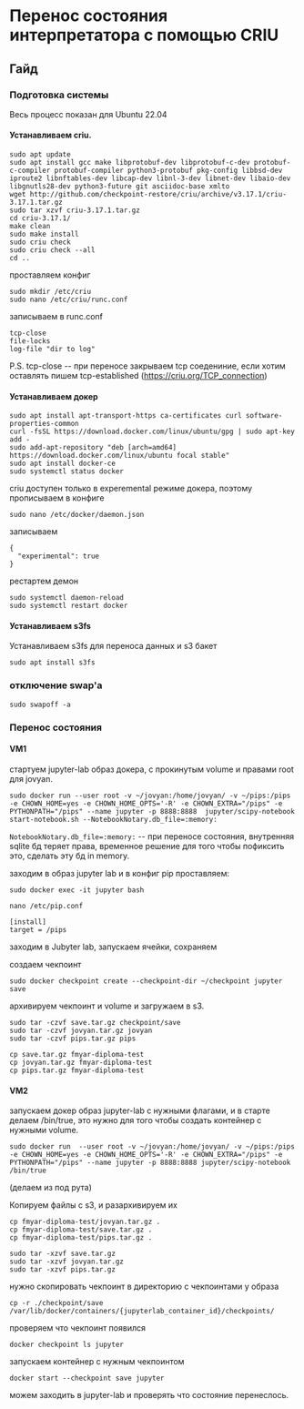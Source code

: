 # Перенос состояния интерпретатора с помощью CRIU

## Гайд

### Подготовка системы

Весь процесс показан для Ubuntu 22.04

#### Устанавливаем criu.
```shell
sudo apt update
sudo apt install gcc make libprotobuf-dev libprotobuf-c-dev protobuf-c-compiler protobuf-compiler python3-protobuf pkg-config libbsd-dev iproute2 libnftables-dev libcap-dev libnl-3-dev libnet-dev libaio-dev libgnutls28-dev python3-future git asciidoc-base xmlto
wget http://github.com/checkpoint-restore/criu/archive/v3.17.1/criu-3.17.1.tar.gz
sudo tar xzvf criu-3.17.1.tar.gz 
cd criu-3.17.1/
make clean
sudo make install
sudo criu check
sudo criu check --all
cd ..
```
проставляем конфиг
```shell
sudo mkdir /etc/criu
sudo nano /etc/criu/runc.conf
```

записываем в runc.conf

```
tcp-close
file-locks
log-file "dir to log"
```

P.S. tcp-close -- при переносе закрываем tcp соедениние, если хотим оставлять пишем tcp-established (https://criu.org/TCP_connection)

#### Устанавливаем докер

```shell
sudo apt install apt-transport-https ca-certificates curl software-properties-common
curl -fsSL https://download.docker.com/linux/ubuntu/gpg | sudo apt-key add -
sudo add-apt-repository "deb [arch=amd64] https://download.docker.com/linux/ubuntu focal stable"
sudo apt install docker-ce
sudo systemctl status docker
```

criu доступен только в experemental режиме докера, поэтому прописываем в конфиге

```shell
sudo nano /etc/docker/daemon.json
```
записываем
```
{
  "experimental": true
}
```
рестартем демон
```
sudo systemctl daemon-reload
sudo systemctl restart docker
```

#### Устанавливаем s3fs

Устанавливаем s3fs для переноса данных и s3 бакет

```shell
sudo apt install s3fs
```

### отключение swap'a

```
sudo swapoff -a 
```

### Перенос состояния

#### VM1

стартуем jupyter-lab образ докера, с прокинутым volume и правами root для jovyan. 

```shell
sudo docker run --user root -v ~/jovyan:/home/jovyan/ -v ~/pips:/pips -e CHOWN_HOME=yes -e CHOWN_HOME_OPTS='-R' -e CHOWN_EXTRA="/pips" -e PYTHONPATH="/pips" --name jupyter -p 8888:8888  jupyter/scipy-notebook start-notebook.sh --NotebookNotary.db_file=:memory:
```

`NotebookNotary.db_file=:memory:` -- при переносе состояния, внутренняя sqlite бд теряет права, временное решение для того чтобы пофиксить это, сделать эту бд in memory.

заходим в образ jupyter lab и в конфиг pip проставляем:

```shell
sudo docker exec -it jupyter bash
```

```shell
nano /etc/pip.conf
```

```
[install]
target = /pips
```

заходим в Jubyter lab, запускаем ячейки, сохраняем

создаем чекпоинт

```shell
sudo docker checkpoint create --checkpoint-dir ~/checkpoint jupyter save
```

архивируем чекпоинт и volume и загружаем в s3.

```shell
sudo tar -czvf save.tar.gz checkpoint/save
sudo tar -czvf jovyan.tar.gz jovyan
sudo tar -czvf pips.tar.gz pips

cp save.tar.gz fmyar-diploma-test
cp jovyan.tar.gz fmyar-diploma-test
cp pips.tar.gz fmyar-diploma-test
```

#### VM2

запускаем докер образ jupyter-lab с нужными флагами, и в старте делаем /bin/true, это нужно для того чтобы создать контейнер с нужными volume.

```shell
sudo docker run  --user root -v ~/jovyan:/home/jovyan/ -v ~/pips:/pips -e CHOWN_HOME=yes -e CHOWN_HOME_OPTS='-R' -e CHOWN_EXTRA="/pips" -e PYTHONPATH="/pips" --name jupyter -p 8888:8888 jupyter/scipy-notebook /bin/true
```

(делаем из под рута)

Копируем файлы с s3, и разархивируем их

```shell
cp fmyar-diploma-test/jovyan.tar.gz .
cp fmyar-diploma-test/save.tar.gz .
cp fmyar-diploma-test/pips.tar.gz .

sudo tar -xzvf save.tar.gz 
sudo tar -xzvf jovyan.tar.gz 
sudo tar -xzvf pips.tar.gz
```

нужно скопировать чекпоинт в директорию с чекпоинтами у образа

```shell
cp -r ./checkpoint/save /var/lib/docker/containers/{jupyterlab_container_id}/checkpoints/
```

проверяем что чекпоинт появился

```shell
docker checkpoint ls jupyter
```

запускаем контейнер с нужным чекпоинтом

```shell
docker start --checkpoint save jupyter
```

можем заходить в jupyter-lab и проверять что состояние перенеслось.